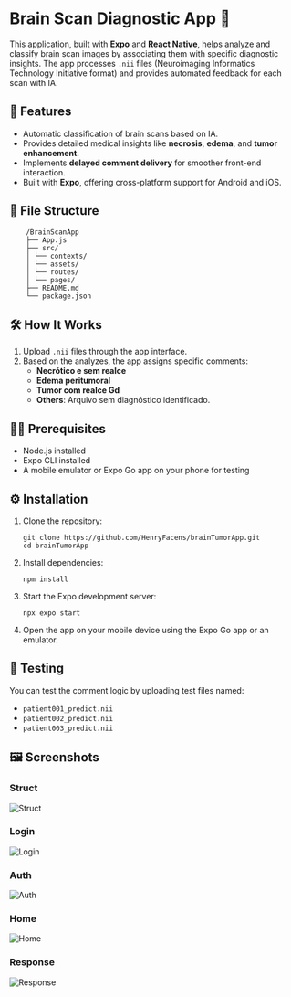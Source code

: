 # Brain Scan Diagnostic App 🧠

This application, built with **Expo** and **React Native**, helps analyze and classify brain scan images by associating them with specific diagnostic insights. The app processes `.nii` files (Neuroimaging Informatics Technology Initiative format) and provides automated feedback for each scan with IA.

## 🚀 Features

- Automatic classification of brain scans based on IA.
- Provides detailed medical insights like **necrosis**, **edema**, and **tumor enhancement**.
- Implements **delayed comment delivery** for smoother front-end interaction.
- Built with **Expo**, offering cross-platform support for Android and iOS.
  
## 📂 File Structure

        /BrainScanApp 
        ├── App.js 
        ├── src/ 
        │ └── contexts/
        │ └── assets/
        │ └── routes/
        │ └── pages/
        ├── README.md 
        └── package.json

## 🛠️ How It Works

1. Upload `.nii` files through the app interface.
2. Based on the analyzes, the app assigns specific comments:
   - **Necrótico e sem realce**
   - **Edema peritumoral**
   - **Tumor com realce Gd**
   - **Others**: Arquivo sem diagnóstico identificado.

## 🧑‍💻 Prerequisites
- Node.js installed
- Expo CLI installed
- A mobile emulator or Expo Go app on your phone for testing

## ⚙️ Installation
1. Clone the repository:
    ```
    git clone https://github.com/HenryFacens/brainTumorApp.git
    cd brainTumorApp
2. Install dependencies:
    ```
    npm install
3. Start the Expo development server:
    ```
    npx expo start
4. Open the app on your mobile device using the Expo Go app or an emulator.

## 🧪 Testing
You can test the comment logic by uploading test files named:
- `patient001_predict.nii`
- `patient002_predict.nii`
- `patient003_predict.nii`

## 🖼️ Screenshots

### Struct
![Struct](assets/Img-1.png)
### Login
![Login](assets/login.jpg)
### Auth
![Auth](assets/auth.jpg)
### Home
![Home](assets/Home.jpg)
### Response
![Response](assets/after_anali.jpg)
